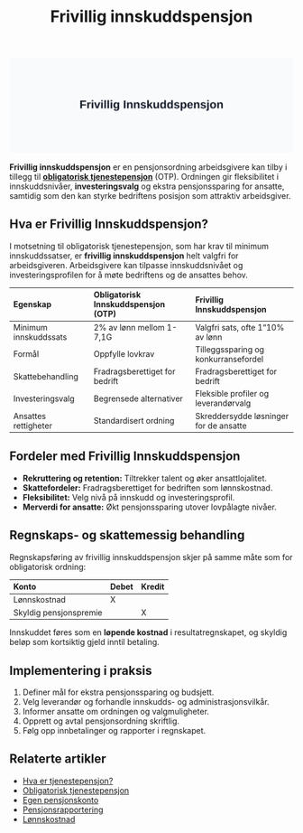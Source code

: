 ﻿---
title: "Frivillig innskuddspensjon"
seoTitle: "Frivillig innskuddspensjon | Fordeler og regnskapsføring"
description: "Frivillig innskuddspensjon forklart for bedrifter, med fordeler, skattebehandling og regnskapsføring slik at du kan vurdere ekstra pensjonssparing."
summary: "Hva er frivillig innskuddspensjon? Fordeler, skattebehandling og regnskapsføring."
---

![Illustrasjon av Frivillig Innskuddspensjon](frivillig-innskuddspensjon-image.svg)

**Frivillig innskuddspensjon** er en pensjonsordning arbeidsgivere kan tilby i tillegg til [**obligatorisk tjenestepensjon**](/blogs/regnskap/obligatorisk-tjenestepensjon "Hva er obligatorisk tjenestepensjon?") (OTP). Ordningen gir fleksibilitet i innskuddsnivåer, **investeringsvalg** og ekstra pensjonssparing for ansatte, samtidig som den kan styrke bedriftens posisjon som attraktiv arbeidsgiver.

## Hva er Frivillig Innskuddspensjon?

I motsetning til obligatorisk tjenestepensjon, som har krav til minimum innskuddssatser, er **frivillig innskuddspensjon** helt valgfri for arbeidsgiveren. Arbeidsgivere kan tilpasse innskuddsnivået og investeringsprofilen for å møte bedriftens og de ansattes behov.

| Egenskap                             | Obligatorisk Innskuddspensjon (OTP)       | Frivillig Innskuddspensjon                   |
|:-------------------------------------|:------------------------------------------|:----------------------------------------------|
| Minimum innskuddssats               | 2% av lønn mellom 1-7,1G                  | Valgfri sats, ofte 1“10% av lønn             |
| Formål                               | Oppfylle lovkrav                          | Tilleggssparing og konkurransefordel         |
| Skattebehandling                     | Fradragsberettiget for bedrift            | Fradragsberettiget for bedrift               |
| Investeringsvalg                     | Begrensede alternativer                   | Fleksible profiler og leverandørvalg         |
| Ansattes rettigheter                 | Standardisert ordning                     | Skreddersydde løsninger for de ansatte       |

## Fordeler med Frivillig Innskuddspensjon

* **Rekruttering og retention:** Tiltrekker talent og øker ansattlojalitet.
* **Skattefordeler:** Fradragsberettiget for bedriften som lønnskostnad.
* **Fleksibilitet:** Velg nivå på innskudd og investeringsprofil.
* **Merverdi for ansatte:** Økt pensjonssparing utover lovpålagte nivåer.

## Regnskaps- og skattemessig behandling

Regnskapsføring av frivillig innskuddspensjon skjer på samme måte som for obligatorisk ordning:

| Konto                      | Debet                      | Kredit                |
|:----------------------------|:---------------------------|:-----------------------|
| Lønnskostnad                | X                          |                        |
| Skyldig pensjonspremie      |                            | X                      |

Innskuddet føres som en **løpende kostnad** i resultatregnskapet, og skyldig beløp som kortsiktig gjeld inntil betaling.

## Implementering i praksis

1. Definer mål for ekstra pensjonssparing og budsjett.
2. Velg leverandør og forhandle innskudds- og administrasjonsvilkår.
3. Informer ansatte om ordningen og valgmuligheter.
4. Opprett og avtal pensjonsordning skriftlig.
5. Følg opp innbetalinger og rapporter i regnskapet.

## Relaterte artikler

* [Hva er tjenestepensjon?](/blogs/regnskap/hva-er-tjenestepensjon "Hva er Tjenestepensjon? Komplett Guide til Bedriftspensjon og Regnskapsføring")
* [Obligatorisk tjenestepensjon](/blogs/regnskap/obligatorisk-tjenestepensjon "Hva er Obligatorisk Tjenestepensjon? Komplett Guide til OTP")
* [Egen pensjonskonto](/blogs/regnskap/hva-er-egen-pensjonskonto "Hva er Egen Pensjonskonto? En Guide til Egen Pensjonskonto i Norge")
* [Pensjonsrapportering](/blogs/regnskap/hva-er-pensjonsrapportering "Hva er Pensjonsrapportering? Komplett Guide til Pensjon i Regnskap")
* [Lønnskostnad](/blogs/regnskap/lonnskostnad "Lønnskostnad - Komplett Guide til Beregning og Regnskapsføring")











